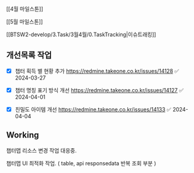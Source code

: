 

[[4월 마일스톤]]

[[5월 마일스톤]]


[[BTSW2-develop/3.Task/3월4월/0.TaskTracking|이슈트래킹]] 


## 개선목록 작업
- [x] 챕터 획득 별 현황 추가 https://redmine.takeone.co.kr/issues/14128 ✅ 2024-03-27
- [x] 챕터 명칭 표기 방식 개선 https://redmine.takeone.co.kr/issues/14127 ✅ 2024-04-01
- [x] 친밀도 아이템 개선 https://redmine.takeone.co.kr/issues/14133 ✅ 2024-04-04





## Working

챕터맵 리소스 변경 작업 대응중.

챕터맵 UI 최적화 작업. ( table, api responsedata 반복 조회 부분 )

